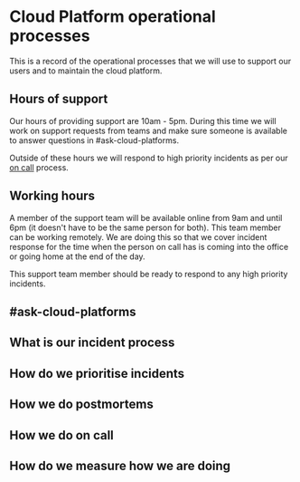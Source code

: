 # Cloud Platform operational processes

This is a record of the operational processes that we will use to support our users and to maintain the cloud platform.

## Hours of support

Our hours of providing support are 10am - 5pm. During this time we will work on support requests from teams and make sure someone is available to answer questions in #ask-cloud-platforms.

Outside of these hours we will respond to high priority incidents as per our [on call]() process.

## Working hours

A member of the support team will be available online from 9am and until 6pm (it doesn't have to be the same person for both). This team member can be working remotely. We are doing this so that we cover incident response for the time when the person on call has is coming into the office or going home at the end of the day.

This support team member should be ready to respond to any high priority incidents.

## #ask-cloud-platforms

## What is our incident process

## How do we prioritise incidents

## How we do postmortems

## How we do on call

## How do we measure how we are doing
